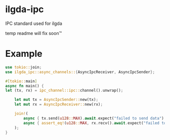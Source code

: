 # ilgda-ipc
IPC standard used for ilgda

temp readme will fix soon™

# Example
```rust
use tokio::join;
use ilgda_ipc::async_channels::{AsyncIpcReceiver, AsyncIpcSender};

#[tokio::main]
async fn main() {
let (tx, rx) = ipc_channel::ipc::channel().unwrap();

    let mut tx = AsyncIpcSender::new(tx);
    let mut rx = AsyncIpcReceiver::new(rx);

    join!(
        async { tx.send(u128::MAX).await.expect("failed to send data") },
        async { assert_eq!(u128::MAX, rx.recv().await.expect("failed to receive")) }
    );
}
```